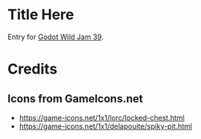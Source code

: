 # Title Here

Entry for [Godot Wild Jam 39](https://itch.io/jam/godot-wild-jam-39).

# Credits

## Icons from GameIcons.net

- https://game-icons.net/1x1/lorc/locked-chest.html
- https://game-icons.net/1x1/delapouite/spiky-pit.html
